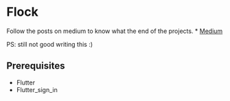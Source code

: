 # Flock

Follow the  posts on  medium to  know what the end of  the projects. * [Medium](https://medium.com/@pedrodava/login-sign-in-flutter-ui-fc7bd6d64c13)

PS: still not good  writing this  :)
## Prerequisites
  - Flutter
  - Flutter_sign_in
